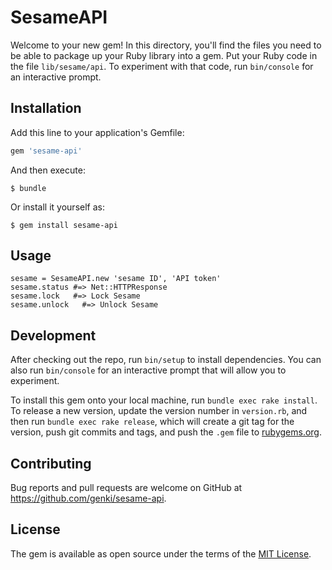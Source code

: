 # SesameAPI

Welcome to your new gem! In this directory, you'll find the files you need to be able to package up your Ruby library into a gem. Put your Ruby code in the file `lib/sesame/api`. To experiment with that code, run `bin/console` for an interactive prompt.

## Installation

Add this line to your application's Gemfile:

```ruby
gem 'sesame-api'
```

And then execute:

    $ bundle

Or install it yourself as:

    $ gem install sesame-api

## Usage

```
sesame = SesameAPI.new 'sesame ID', 'API token'
sesame.status #=> Net::HTTPResponse
sesame.lock   #=> Lock Sesame
sesame.unlock   #=> Unlock Sesame
```

## Development

After checking out the repo, run `bin/setup` to install dependencies. You can also run `bin/console` for an interactive prompt that will allow you to experiment.

To install this gem onto your local machine, run `bundle exec rake install`. To release a new version, update the version number in `version.rb`, and then run `bundle exec rake release`, which will create a git tag for the version, push git commits and tags, and push the `.gem` file to [rubygems.org](https://rubygems.org).

## Contributing

Bug reports and pull requests are welcome on GitHub at https://github.com/genki/sesame-api.

## License

The gem is available as open source under the terms of the [MIT License](https://opensource.org/licenses/MIT).
